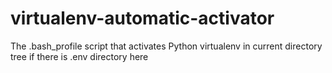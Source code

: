 virtualenv-automatic-activator
==============================

The .bash_profile script that activates Python virtualenv in current directory tree if there is .env directory here